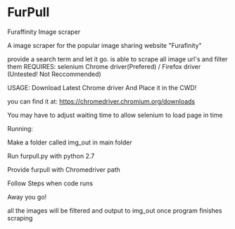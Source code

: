 # FurPull
Furaffinity Image scraper

A image scraper for the popular image sharing website "Furafinity"

provide a search term and let it go.
is able to scrape all image url's and filter them
REQUIRES:
selenium
Chrome driver(Prefered) / Firefox driver (Untested! Not Reccommended)

USAGE:
Download Latest Chrome driver And Place it in the CWD!

you can find it at: https://chromedriver.chromium.org/downloads

You may have to adjust waiting time to allow selenium to load page in time


Running:

Make a folder called img_out in main folder

Run furpull.py with python 2.7

Provide furpull with Chromedriver path

Follow Steps when code runs

Away you go!

all the images will be filtered and output to img_out once program finishes scraping

